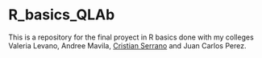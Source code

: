 # R_basics_QLAb
This is a repository for the final proyect in R basics done with my colleges Valeria Levano, Andree Mavila, [Cristian Serrano](https://github.com/cristiansear) and Juan Carlos Perez.

